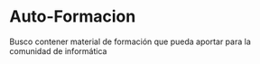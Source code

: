 # Auto-Formacion
Busco contener material de formación que pueda aportar para la comunidad de informática
